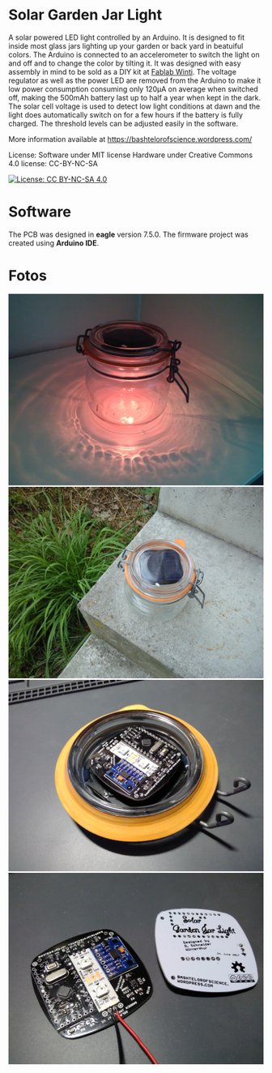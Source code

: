 # Solar Garden Jar Light
A solar powered LED light controlled by an Arduino. It is designed to fit inside most glass jars lighting up your garden or back yard in beatuiful colors. 
The Arduino is connected to an accelerometer to switch the light on and off and to change the color by tilting it. It was designed with easy assembly in mind to be sold as a DIY kit at [Fablab Winti](www.fablabwinti.ch). The voltage regulator as well as the power LED are removed from the Arduino to make it low power consumption consuming only 120µA on average when switched off, making the 500mAh battery last up to half a year when kept in the dark. The solar cell voltage is used to detect low light conditions at dawn and the light does automatically switch on for a few hours if the battery is fully charged. The threshold levels can be adjusted easily in the software.

More information available at https://bashtelorofscience.wordpress.com/ 

License:
Software under MIT license
Hardware under Creative Commons 4.0 license: CC-BY-NC-SA

[![License: CC BY-NC-SA 4.0](https://licensebuttons.net/l/by-nc-sa/4.0/80x15.png)](https://creativecommons.org/licenses/by-nc-sa/4.0/)

# Software
The PCB was designed in **eagle** version 7.5.0. The firmware project was created using **Arduino IDE**.

# Fotos
![Finished Jar](/images/IMG_20170709_174736.jpg) 
![Outside](/images/IMG_20170709_174619.jpg) 
![Assemblded Lid](/images/IMG_20170709_174505.jpg) 
![Assemblded PCB](/images/IMG_20170709_174442.jpg) 




